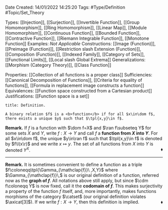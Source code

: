 <div class="topSpace"></div>

Date Created: 14/01/2022 14:25:20
Tags: #Type/Definition #Topic/Set_Theory

Types: [[Injection]], [[Surjection]], [[Invertible Function]], [[Group Homomorphism]], [[Ring Homomorphism]], [[Linear Map]], [[Module Homomorphism]], [[Continuous Function]], [[Bounded Function]], [[Contractive Function]], [[Riemann Integrable Function]], [[Monotone Function]]
Examples: <i>Not Applicable</i>
Constructions: [[Image (Function)]], [[Preimage (Function)]], [[Restriction slash Extension (Function)]], [[Composition (Function)]], [[Indexed Family]], [[Category of Sets]], [[Functional Limits]], [[Local slash Global Extrema]]
Generalizations: [[Morphism (Category Theory)]], [[Class Function]]

Properties: [[Collection of all functions is a proper class]]
Sufficiencies: [[Canonical Decomposition of Functions]], [[Criteria for equality of functions]], [[Formula in replacement image constructs a function]]
Equivalences: [[Function space constructed from a Cartesian product]]
Justifications: [[Function space is a set]]

``` ad-Definition
title: Definition.

A binary relation $f$ is a <b>function</b> if for all $x\in\dom f$, there exists a unique $y$ such that $\tpl{x,y}\in f$.

```

<b>Remark.</b> If $f$ is a function with $\dom f=X$ and $\ran f\subseteq Y$ for some sets $X$ and $Y$, write $f:X\to Y$ and call $f$ a <b>function from $X$ into $Y$</b>. For all $x\in\dom f$, the unique $y\in\ran f$ such that $\tpl{x,y}\in f$ is denoted by $f\l(x\r)$ and we write $x\mapsto y$. The set of all functions from $X$ into $Y$ is denoted $Y^X$.<span style="float:right;">$\blacklozenge$</span>

---

<b>Remark.</b> It is sometimes convenient to define a function as a triple $f\coloneqq\tpl{\Gamma_{\mathclap{f}}\ ,X,Y}$ where $\Gamma_{\mathclap{f}}\,$ is our original definition of a function, referred now as the <b>graph of $f$</b>. All notations above still apply, but since $\cdm f\coloneqq Y$ is now fixed, call it the <b>codomain of $f$</b>. This makes surjectivity a property of the function $f$ itself, and, more importantly, makes functions morphisms of the category $\catset$ (our original definition violates $\axicat[3]$). If we write $f:X\to Y$, then this definition is implied.<span style="float:right;">$\blacklozenge$</span>
